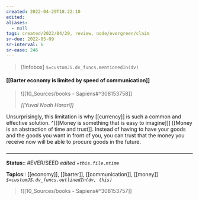 ```yaml
---
created: 2022-04-29T18:22:10 
edited: 
aliases:
  - null
tags: created/2022/04/29, review, node/evergreen/claim
sr-due: 2022-05-09
sr-interval: 6
sr-ease: 246
---
```

> [!infobox]
`$=customJS.dv_funcs.mentionedIn(dv)`

#### [[Barter economy is limited by speed of communication]]

> ![[10_Sources/books - Sapiens#^308153758]]
> 
> <cite>[[Yuval Noah Harari]]</cite>

Unsurprisingly, this limitation is why [[currency]] is such a common and effective solution.
^[[[Money is something that is easy to imagine]]]
[[Money is an abstraction of time and trust]].
Instead of having to have your goods and the goods you want in front of you,
you can trust that the money you receive now will be able to procure goods in the future.

### <hr class="footnote"/>

**Status**:: #EVER/SEED 
*edited `=this.file.mtime`*

**Topics**:: [[economy]], [[barter]], [[communication]], [[money]]
*`$=customJS.dv_funcs.outlinedIn(dv, this)`*

> ![[10_Sources/books - Sapiens#^308153757]]
